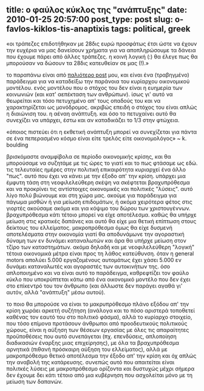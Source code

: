 title: ο φαύλος κύκλος της "ανάπτυξης"
date: 2010-01-25 20:57:00
post_type: post
slug: o-favlos-kiklos-tis-anaptixis
tags: political, greek
---

«οι τράπεζες επιδοτήθηκαν με 28δις ευρώ προσφάτως έτσι ώστε να έχουν την ευχέρια να μας δανείσουν χρήματα για να αποπληρώσουμε τα δάνεια που έχουμε πάρει από άλλες τράπεζες. η κοινή λογική (:) θα έλεγε πως θα μπορούσαν να δώσουν τα 28δις κατευθείαν σε μας (!).»

το παραπάνω είναι από [παλιότερο post](/2009/07/14/%ce%bf%ce%b9%ce%ba%ce%bf%ce%bd%ce%bf%ce%bc%ce%b9%ce%ba%ce%ae-%ce%ba%cf%81%ce%af%cf%83%ce%b7/) μου, και είναι ένα (τραβηγμένο) παράδειγμα για να καταδείξω την παράνοια του κυρίαρχου οικονομικού μοντέλου. ενός μοντέλου που ο στόχος του δεν είναι η ευημερία των κοινωνιών (και κατ' αεπέκταση των ανθρώπων). ίσως γι' αυτό να θεωρείται και τόσο πετυχημένο απ' τους οπαδούς του και να χαρακτηρίζεται ως μονόδρομος. ακριβώς επειδή ο στόχος του είναι απλώς η διαιώνιση του. η αέναη ανάπτυξη. και όσο το πετυχαίνει αυτό θα συνεχίζει να υπάρχει, έστω και αν καταδικάζει το 1/3 στην φτώχεια.

«όποιος πιστεύει ότι η εκθετική ανάπτυξη μπορεί να συνεχίζεται για πάντα σε ένα πεπερασμένο κόσμο είναι είτε τρελός είτε οικονομολόγος» ~ k. boulding

βρισκόμαστε αναμφίβολα σε περίοδο οικονομικής κρίσης, και θα μπορούσαμε να συζητάμε με τις ώρες το γιατί και το πως φτάσαμε ως εδώ. τις τελευταίες ημέρες στην πολιτική επικαιρότητα κυριαρχεί ένα άλλο "πως". αυτό που έχει να κάνει με την έξοδο απ' την κρίση. υπάρχει μια έμφυτη τάση στη νεοφιλελεύθερη σκέψη να σκέφτεται βραχυπρόθεσμα και να προκρίνει τις αντίστοιχες οικονομικές και πολιτικές "λύσεις". αυτό λίγο πολύ βιώνουμε και στη χώρα μας. ακούμε για παράδειγμα για πάγωμα μισθών ή για μείωση επιδομάτων, ή ακόμα χειρότερα φέτος στις γιορτές ακούσαμε ακόμα και για κόψιμο του δώρου των χριστουγέννων. βραχυπρόθεσμα κάτι τέτοιο μπορεί να είχε αποτέλεσμα. καθώς θα υπήρχε μείωση στις κρατικές δαπάνες και αυτό θα είχε μια θετική επίπτωση στους δείκτους του ελλείματος. μακροπρόθεσμα όμως θα είχε δυσμενή αποτελέσματα στην οικονομία γιατί θα αποδυνάμωνε την αγοραστική δύναμη των εν δυνάμει καταναλωτών και άρα θα υπήρχε μείωση στον τζίρο των καταστημάτων. ακόμα δηλαδή και με νεοφιλελεύθερη "λογική" τέτοια οικονομικά μέτρα είναι προς τη λάθος κατεύθυνση. όταν η general motors απολύει 5.000 εργαζομένους αυτομάτως έχει χάσει 5.000 εν δυνάμει καταναλωτές και αγοραστές των αυτοκινήτων της. όσο απλοποιημένο και να είναι αυτό το παράδειγμα, καθρεφτίζει τον φαύλο κύκλο που υποκρύπτεται κάτω από ένα οικονομικό μοντέλο που δεν έχει στο επίκεντρό του τον άνθρωπο (και άλλωστε δεν παράγει αγαθά γι' αυτόν, αλλά "ανάπτυξη" μέσω αυτού).

το ποιο θα μπορούσε να είναι το μακρυπρόθεσμο πλάνο εξόδου απ' την κρίση χωράει αρκετή συζήτηση (ανάλογα και το πόσο αριστερά τοποθετεί καθένας τον εαυτό του στο πολιτικό φάσμα), αλλά το κυρίαρχο στοιχείο, που τόσο επίμονα προτάσουν άνθρωποι από προοδευτικούς πολιτικούς χώρους, είναι η αύξηση των θέσεων εργασίας με όλες τις απαραίτητες προϋποθέσεις που αυτό συνεπάγεται (πχ. επενδύσεις, απλοποίηση διαδικασιών έναρξης μιας επιχείρησης), με όλα τα βραχυπρόθεσμα αρνητικά (πιθανή πρόσκαιρη αύξηση του ελλείματος), αλλά με μακροπρόθεσμο θετικό αποτέλεσμα την έξοδο απ' την κρίση και όχ απλώς την αναβολή της κατάρευσης. συνεπώς αυτό που απαιτείται είναι πολιτκές λύσεις με μακροπρόθεσμο ορίζοντα και δυστυχώς μέχρι σήμερα δεν έχουμε δει κάτι τέτοιο από μια κυβέρνηση που ασχολείται μόνο με τη μείωση των δαπανών.

